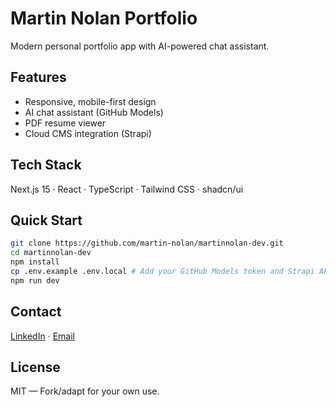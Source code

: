# Martin Nolan Portfolio

Modern personal portfolio app with AI-powered chat assistant.

## Features

- Responsive, mobile-first design
- AI chat assistant (GitHub Models)
- PDF resume viewer
- Cloud CMS integration (Strapi)

## Tech Stack

Next.js 15 · React · TypeScript · Tailwind CSS · shadcn/ui

## Quick Start

```bash
git clone https://github.com/martin-nolan/martinnolan-dev.git
cd martinnolan-dev
npm install
cp .env.example .env.local # Add your GitHub Models token and Strapi API token
npm run dev
```

## Contact

[LinkedIn](https://linkedin.com/in/martinnolan0110) · [Email](mailto:martinnolan_1@hotmail.co.uk)

## License

MIT — Fork/adapt for your own use.

